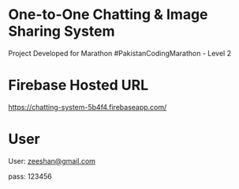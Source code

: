 # One-to-One Chatting & Image Sharing System
Project Developed for Marathon #PakistanCodingMarathon - Level 2

# Firebase Hosted URL
https://chatting-system-5b4f4.firebaseapp.com/

# User
User: zeeshan@gmail.com

pass: 123456

